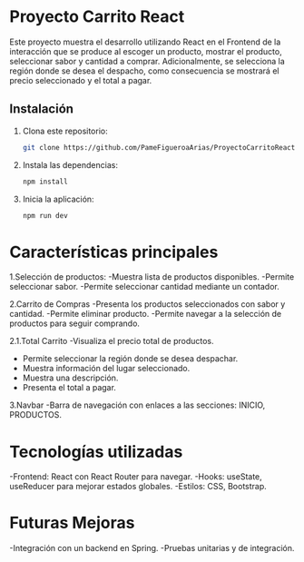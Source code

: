 # Proyecto Carrito React
Este proyecto muestra el desarrollo utilizando React en el Frontend de la interacción que se produce al escoger un producto, mostrar el producto, seleccionar sabor y cantidad a comprar. Adicionalmente, se selecciona la región donde se desea el despacho, como consecuencia se mostrará el precio seleccionado y el total a pagar. 

## Instalación
1. Clona este repositorio:
   ```bash
   git clone https://github.com/PameFigueroaArias/ProyectoCarritoReact.git
   ```
   
2. Instala las dependencias:
   ```bash
   npm install
   ```
3. Inicia la aplicación:
   ```bash
   npm run dev
   ```

# Características principales
1.Selección de productos:
-Muestra lista de productos disponibles.
-Permite seleccionar sabor.
-Permite seleccionar cantidad mediante un contador.

2.Carrito de Compras
-Presenta los productos seleccionados con sabor y cantidad.
-Permite eliminar producto.
-Permite navegar a la selección de productos para seguir comprando.

2.1.Total Carrito
-Visualiza el precio total de productos.
- Permite seleccionar la región donde se desea despachar.
- Muestra información del lugar seleccionado.
- Muestra una descripción.
- Presenta el total a pagar.

3.Navbar
-Barra de navegación con enlaces a las secciones: INICIO, PRODUCTOS.
  
# Tecnologías utilizadas
-Frontend: React con React Router para navegar.
-Hooks: useState, useReducer para mejorar estados globales.
-Estilos: CSS, Bootstrap.

# Futuras Mejoras
-Integración con un backend en Spring.
-Pruebas unitarias y de integración.
